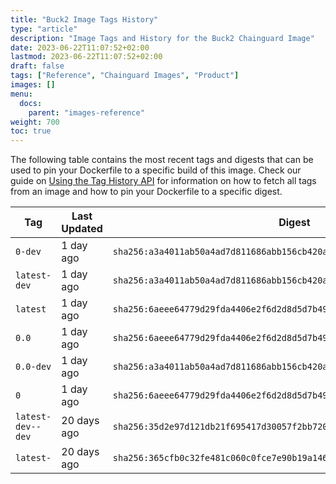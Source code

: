 ```yaml
---
title: "Buck2 Image Tags History"
type: "article"
description: "Image Tags and History for the Buck2 Chainguard Image"
date: 2023-06-22T11:07:52+02:00
lastmod: 2023-06-22T11:07:52+02:00
draft: false
tags: ["Reference", "Chainguard Images", "Product"]
images: []
menu:
  docs:
    parent: "images-reference"
weight: 700
toc: true
---
```


The following table contains the most recent tags and digests that can be used to pin your Dockerfile to a specific build of this image. Check our guide on [Using the Tag History API](/chainguard/chainguard-images/using-the-tag-history-api/) for information on how to fetch all tags from an image and how to pin your Dockerfile to a specific digest.

| Tag               | Last Updated | Digest                                                                    |
|-------------------|--------------|---------------------------------------------------------------------------|
| `0-dev`           | 1 day ago    | `sha256:a3a4011ab50a4ad7d811686abb156cb420ad109d5bcb533b2cc67a55ecdb32a4` |
| `latest-dev`      | 1 day ago    | `sha256:a3a4011ab50a4ad7d811686abb156cb420ad109d5bcb533b2cc67a55ecdb32a4` |
| `latest`          | 1 day ago    | `sha256:6aeee64779d29fda4406e2f6d2d8d5d7b49c8311e639f3cd55ea9a8db3f48e28` |
| `0.0`             | 1 day ago    | `sha256:6aeee64779d29fda4406e2f6d2d8d5d7b49c8311e639f3cd55ea9a8db3f48e28` |
| `0.0-dev`         | 1 day ago    | `sha256:a3a4011ab50a4ad7d811686abb156cb420ad109d5bcb533b2cc67a55ecdb32a4` |
| `0`               | 1 day ago    | `sha256:6aeee64779d29fda4406e2f6d2d8d5d7b49c8311e639f3cd55ea9a8db3f48e28` |
| `latest-dev--dev` | 20 days ago  | `sha256:35d2e97d121db21f695417d30057f2bb7207533e94b689964b0f1d95f6b39843` |
| `latest-`         | 20 days ago  | `sha256:365cfb0c32fe481c060c0fce7e90b19a146a9f88635c6d57b13391a2b38d48cc` |
